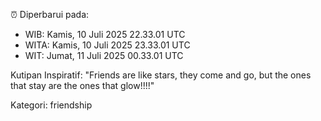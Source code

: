 ⏰ Diperbarui pada:
- WIB: Kamis, 10 Juli 2025 22.33.01 UTC
- WITA: Kamis, 10 Juli 2025 23.33.01 UTC
- WIT: Jumat, 11 Juli 2025 00.33.01 UTC

Kutipan Inspiratif:
"Friends are like stars, they come and go, but the ones that stay are the ones that glow!!!!"


Kategori: friendship

